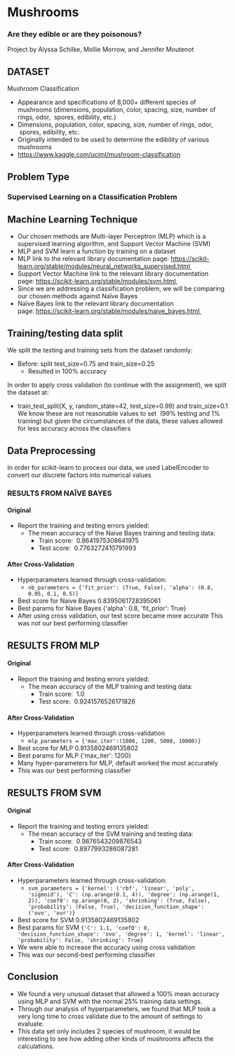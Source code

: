 # Mushrooms
### Are they edible or are they poisonous?
Project by Alyssa Schilke, Mollie Morrow, and Jennifer Moutenot
## DATASET
Mushroom Classification
- Appearance and specifications of 8,000+ different species of mushrooms (dimensions, population, color, spacing, size, number of rings, odor,  spores, edibility, etc.)
- Dimensions, population, color, spacing, size, number of rings, odor,  spores, edibility, etc.
- Originally intended to be used to determine the edibility of various mushrooms
- https://www.kaggle.com/uciml/mushroom-classification

## Problem Type 
### Supervised Learning on a Classification Problem

## Machine Learning Technique
- Our chosen methods are Multi-layer Perceptron (MLP) which is a supervised learning algorithm, and Support Vector Machine (SVM)
- MLP and SVM learn a function by training on a dataset
- MLP link to the relevant library documentation page: https://scikit-learn.org/stable/modules/neural_networks_supervised.html 
- Support Vector Machine link to the relevant library documentation page: https://scikit-learn.org/stable/modules/svm.html 
- Since we are addressing a classification problem, we will be comparing our chosen methods against Naïve Bayes
- Naïve Bayes link to the relevant library documentation page: https://scikit-learn.org/stable/modules/naive_bayes.html 
## Training/testing data split

We split the testing and training sets from the dataset randomly:
- Before: split test_size=0.75 and train_size=0.25
  - Resulted in 100% accuracy 

In order to apply cross validation (to continue with the assignment), we split the dataset at:
- train_test_split(X, y, random_state=42, test_size=0.99) and train_size=0.1
We know these are not reasonable values to set  (99% testing and 1% training) but given the circumstances of the data, these values allowed for less accuracy across the classifiers

## Data Preprocessing
In order for scikit-learn to process our data, we used LabelEncoder to convert our discrete factors into numerical values
### RESULTS FROM NAÏVE BAYES
#### Original 
- Report the training and testing errors yielded:
  - The mean accuracy of the Naive Bayes training and testing data:
    - Train score:  0.8641975308641975
    - Test score:  0.7763272410791993
#### After Cross-Validation
- Hyperparameters learned through cross-validation:
  - `nb_parameters = {'fit_prior': (True, False), 'alpha': (0.8, 0.05, 0.1, 0.5)}`
- Best score for Naive Bayes 0.8395061728395061
- Best params for Naive Bayes {'alpha': 0.8, 'fit_prior': True}
- After using cross validation, our test score became more accurate
This was not our best performing classifier

## RESULTS FROM MLP
#### Original
- Report the training and testing errors yielded:
  - The mean accuracy of the MLP training and testing data:
    - Train score:  1.0
    - Test score:  0.9241576526171826

#### After Cross-Validation
- Hyperparameters learned through cross-validation
  - `mlp_parameters = {'max_iter':(1000, 1200, 5000, 10000)}`
- Best score for MLP 0.9135802469135802
- Best params for MLP {'max_iter': 1200}
- Many hyper-parameters for MLP, default worked the most accurately
- This was our best performing classifier

## RESULTS FROM SVM
#### Original
- Report the training and testing errors yielded:
  - The mean accuracy of the SVM training and testing data:
    - Train score:  0.9876543209876543
    - Test score:  0.8977993286087281

#### After Cross-Validation
- Hyperparameters learned through cross-validation:
  - `svm_parameters = {'kernel': ('rbf', 'linear', 'poly', 'sigmoid'), 'C': (np.arange(0.1, 4)), 'degree': (np.arange(1, 2)), 'coef0': np.arange(0, 2), 'shrinking': (True, False), 'probability': (False, True), 'decision_function_shape': ('ovo', 'ovr')}`
- Best score for SVM 0.9135802469135802
- Best params for SVM `{'C': 1.1, 'coef0': 0, 'decision_function_shape': 'ovo', 'degree': 1, 'kernel': 'linear', 'probability': False, 'shrinking': True}`
- We were able to increase the accuracy using cross validation
- This was our second-best performing classifier
## Conclusion
- We found a very unusual dataset that allowed a 100% mean accuracy using MLP and SVM with the normal 25% training data settings.  
- Through our analysis of hyperparameters, we found that MLP took a very long time to cross validate due to the amount of settings to evaluate. 
- This data set only includes 2 species of mushroom, it would be interesting to see how adding other kinds of mushrooms affects the calculations. 

